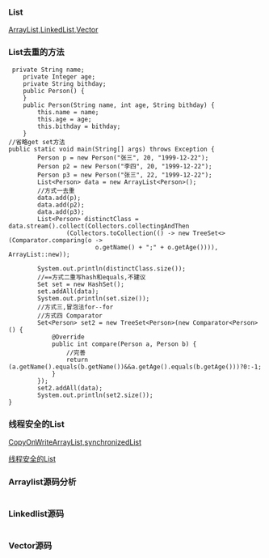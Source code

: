 ### List

[ArrayList,LinkedList,Vector](https://blog.csdn.net/kuangsonghan/article/details/79861170)

### List去重的方法

```
 private String name;
    private Integer age;
    private String bithday;
    public Person() {
    }
    public Person(String name, int age, String bithday) {
        this.name = name;
        this.age = age;
        this.bithday = bithday;
    }
//省略get set方法
public static void main(String[] args) throws Exception {
        Person p = new Person("张三", 20, "1999-12-22");
        Person p2 = new Person("李四", 20, "1999-12-22");
        Person p3 = new Person("张三", 22, "1999-12-22");
        List<Person> data = new ArrayList<Person>();
        //方式一去重
        data.add(p);
        data.add(p2);
        data.add(p3);
        List<Person> distinctClass = data.stream().collect(Collectors.collectingAndThen
                (Collectors.toCollection(() -> new TreeSet<>(Comparator.comparing(o ->
                        o.getName() + ";" + o.getAge()))), ArrayList::new));

        System.out.println(distinctClass.size());
        //==方式二重写hash和equals,不建议
        Set set = new HashSet();
        set.addAll(data);
        System.out.println(set.size());
        //方式三,冒泡法for--for
        //方式四 Comparator
        Set<Person> set2 = new TreeSet<Person>(new Comparator<Person>() {
            @Override
            public int compare(Person a, Person b) {
                //完善
                return (a.getName().equals(b.getName())&&a.getAge().equals(b.getAge()))?0:-1;
            }
        });
        set2.addAll(data);
        System.out.println(set2.size());
}
```



### 线程安全的List

[CopyOnWriteArrayList,synchronizedList](https://www.jianshu.com/p/6455a4e66e14)

[线程安全的List](https://blog.csdn.net/p_programmer/article/details/86027076)

### Arraylist源码分析

```

```

### Linkedlist源码

```

```

### Vector源码

```

```